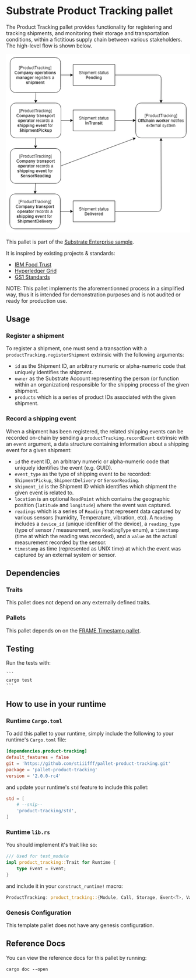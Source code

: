 # Substrate Product Tracking pallet

The Product Tracking pallet provides functionality for registering and tracking shipments, and monitoring their storage and transportation conditions, within a fictitious supply chain between various stakeholders.
The high-level flow is shown below.

![shipment flow](shipment_flow.png)

This pallet is part of the [Substrate Enterprise sample](https://github.com/gautamdhameja/substrate-enterprise-sample).

It is inspired by existing projects & standards:
- [IBM Food Trust](https://github.com/IBM/IFT-Developer-Zone/wiki/APIs)
- [Hyperledger Grid](https://www.hyperledger.org/use/grid)
- [GS1 Standards](https://www.gs1.org/standards)

NOTE: This pallet implements the aforementionned process in a simplified way, thus it is intended for demonstration purposes and is not audited or ready for production use.

## Usage

### Register a shipment

To register a shipment, one must send a transaction with a `productTracking.registerShipment` extrinsic with the following arguments:
- `id` as the Shipment ID, an arbitrary numeric or alpha-numeric code that uniquely identifies the shipment.
- `owner` as the Substrate Account representing the person (or function within an organization) responsible for the shipping process of the given shipment.
- `products` which is a series of product IDs associated with the given shipment.

### Record a shipping event

When a shipment has been registered, the related shipping events can be recorded on-chain by sending a `productTracking.recordEvent` extrinsic with an `event` argument, a data structure containing information about a shipping event for a given shipment:
- `id` the event ID, an arbitrary numeric or alpha-numeric code that uniquely identifies the event (e.g. GUID).
- `event_type` as the type of shipping event to be recorded: `ShipmentPickup`, `ShipmentDelivery` or `SensorReading`.
- `shipment_id` is the Shipment ID which identifies which shipment the given event is related to.
- `location` is an optional `ReadPoint` which contains the geographic position (`latitude` and `longitude`) where the event was captured.
- `readings` which is a series of `Reading` that represent data captured by various sensors (humidity, Temperature, vibration, etc). A `Reading` includes a `device_id` (unique idenfitier of the device), a `reading_type` (type of sensor / measurement, see `ReadingType` enum), a `timestamp` (time at which the reading was recorded), and a `value` as the actual measurement recorded by the sensor.
- `timestamp` as time (represented as UNIX time) at which the event was captured by an external system or sensor.

## Dependencies

### Traits

This pallet does not depend on any externally defined traits.

### Pallets

This pallet depends on on the [FRAME Timestamp pallet](https://docs.rs/crate/pallet-timestamp).

## Testing

Run the tests with:

    ```
    cargo test
    ```

## How to use in your runtime

### Runtime `Cargo.toml`

To add this pallet to your runtime, simply include the following to your runtime's `Cargo.toml` file:

```TOML
[dependencies.product-tracking]
default_features = false
git = 'https://github.com/stiiifff/pallet-product-tracking.git'
package = 'pallet-product-tracking'
version = '2.0.0-rc4'
```

and update your runtime's `std` feature to include this pallet:

```TOML
std = [
    # --snip--
    'product-tracking/std',
]
```

### Runtime `lib.rs`

You should implement it's trait like so:

```rust
/// Used for test_module
impl product_tracking::Trait for Runtime {
	type Event = Event;
}
```

and include it in your `construct_runtime!` macro:

```rust
ProductTracking: product_tracking::{Module, Call, Storage, Event<T>, ValidateUnsigned},
```

### Genesis Configuration

This template pallet does not have any genesis configuration.

## Reference Docs

You can view the reference docs for this pallet by running:

```
cargo doc --open
```
